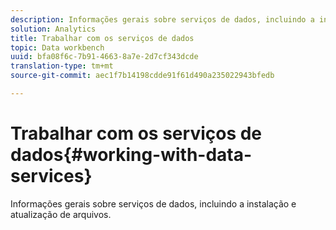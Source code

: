 ```yaml
---
description: Informações gerais sobre serviços de dados, incluindo a instalação e atualização de arquivos.
solution: Analytics
title: Trabalhar com os serviços de dados
topic: Data workbench
uuid: bfa08f6c-7b91-4663-8a7e-2d7cf343dcde
translation-type: tm+mt
source-git-commit: aec1f7b14198cdde91f61d490a235022943bfedb

---
```



# Trabalhar com os serviços de dados{#working-with-data-services}

Informações gerais sobre serviços de dados, incluindo a instalação e atualização de arquivos.

